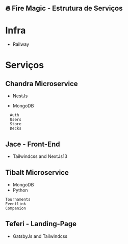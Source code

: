 ## :fire: Fire Magic - Estrutura de Serviços

# Infra
- Railway

# Serviços

## Chandra Microservice

- NestJs
* MongoDB

```
  Auth
  Users
  Store
  Decks
```
## Jace - Front-End 

- Tailwindcss and NextJs13

## Tibalt Microservice
- MongoDB
- Python
```
Tournaments
Eventlink
Companion
```

## Teferi - Landing-Page
- GatsbyJs and Tailwindcss

